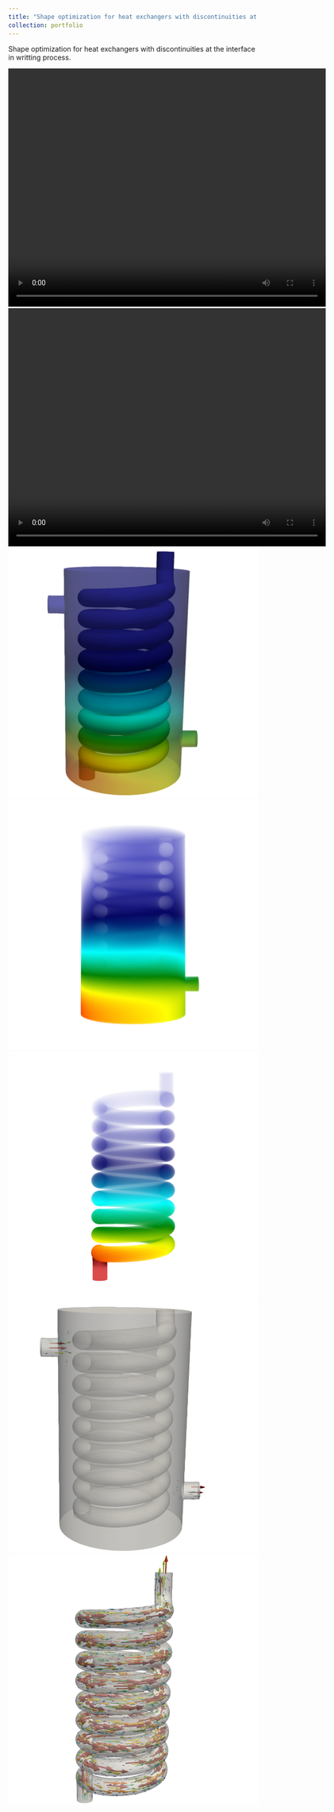 ```yaml
---
title: "Shape optimization for heat exchangers with discontinuities at the interface "
collection: portfolio
---
```


Shape optimization for heat exchangers with discontinuities at the interface  in writting process.

<video width="640" height="480" controls>
    <source src="/videos/HETemperatureCylinderX.mp4" type="video/mp4">
</video>

<video width="640" height="480" controls>
    <source src="/videos/HETemperatureCylinderY.mp4" type="video/mp4">
</video>

<img src="images/T0CaseHelix.png" alt="Helical heat exchanger">

<img src="images/T0ColdHelixNvidiaIndex.png" alt="Helical heat exchanger">

<img src="images/T0HotHelixNvidiaIndex.png" alt="Helical heat exchanger">

<img src="images/ColdVelocityCaseHelix.png" alt="Helical heat exchanger">

<img src="images/HotVelocityCaseHelix.png" alt="Helical heat exchanger">